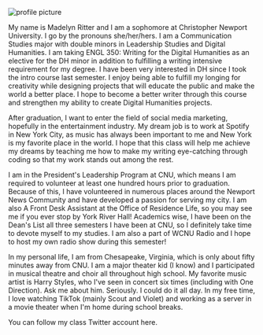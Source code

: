 
![profile picture](https://madelynritter.github.io/madelyns-blog/images/profile.jpeg)

My name is Madelyn Ritter and I am a sophomore at Christopher Newport University. I go by the pronouns she/her/hers. I am a Communication Studies major with double minors in Leadership Studies and Digital Humanities. I am taking ENGL 350: Writing for the Digital Humanities as an elective for the DH minor in addition to fulfilling a writing intensive requirement for my degree. I have been very interested in DH since I took the intro course last semester. I enjoy being able to fulfill my longing for creativity while designing projects that will educate the public and make the world a better place. I hope to become a better writer through this course and strengthen my ability to create Digital Humanities projects.


After graduation, I want to enter the field of social media marketing, hopefully in the entertainment industry. My dream job is to work at Spotify in New York City, as music has always been important to me and New York is my favorite place in the world. I hope that this class will help me achieve my dreams by teaching me how to make my writing eye-catching through coding so that my work stands out among the rest.

I am in the President's Leadership Program at CNU, which means I am required to volunteer at least one hundred hours prior to graduation. Because of this, I have volunteered in numerous places around the Newport News Community and have developed a passion for serving my city. I am also A Front Desk Assistant at the Office of Residence Life, so you may see me if you ever stop by York River Hall! Academics wise, I have been on the Dean's List all three semesters I have been at CNU, so I definitely take time to devote myself to my studies. I am also a part of WCNU Radio and I hope to host my own radio show during this semester!

In my personal life, I am from Chesapeake, Virginia, which is only about fifty minutes away from CNU. I am a major theater kid (I know) and I participated in musical theatre and choir all throughout high school. My favorite music artist is Harry Styles, who I've seen in concert six times (including with One Direction). Ask me about him. Seriously. I could do it all day. In my free time, I love watching TikTok (mainly Scout and Violet) and working as a server in a movie theater when I'm home during school breaks.

You can follow my class Twitter account here.
